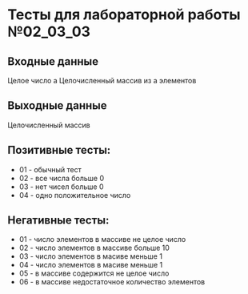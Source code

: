 # Тесты для лабораторной работы №02_03_03

## Входные данные
Целое число a
Целочисленный массив из a элементов

## Выходные данные
Целочисленный массив

## Позитивные тесты:
- 01 - обычный тест
- 02 - все числа больше 0
- 03 - нет чисел больше 0
- 04 - одно положительное число

## Негативные тесты:
- 01 - число элементов в массиве не целое число
- 02 - число элементов в массиве больше 10
- 03 - число элементов в масиве меньше 1
- 04 - число элементов в масиве меньше 1
- 05 - в массиве содержится не целое число
- 06 - в массиве недостаточное количество элементов
